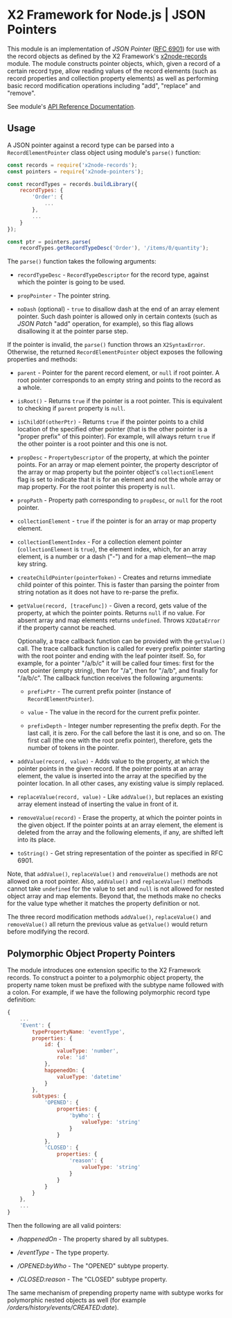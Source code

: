 # X2 Framework for Node.js | JSON Pointers

This module is an implementation of _JSON Pointer_ ([RFC 6901](https://tools.ietf.org/html/rfc6901)) for use with the record objects as defined by the X2 Framework's [x2node-records](https://www.npmjs.com/package/x2node-records) module. The module constructs pointer objects, which, given a record of a certain record type, allow reading values of the record elements (such as record properties and collection property elements) as well as performing basic record modification operations including "add", "replace" and "remove".

See module's [API Reference Documentation](https://boylesoftware.github.io/x2node-api-reference/module-x2node-pointers.html).

## Usage

A JSON pointer against a record type can be parsed into a `RecordElementPointer` class object using module's `parse()` function:

```javascript
const records = require('x2node-records');
const pointers = require('x2node-pointers');

const recordTypes = records.buildLibrary({
    recordTypes: {
        'Order': {
            ...
        },
        ...
    }
});

const ptr = pointers.parse(
    recordTypes.getRecordTypeDesc('Order'), '/items/0/quantity');
```

The `parse()` function takes the following arguments:

* `recordTypeDesc` - `RecordTypeDescriptor` for the record type, against which the pointer is going to be used.

* `propPointer` - The pointer string.

* `noDash` (optional) - `true` to disallow dash at the end of an array element pointer. Such dash pointer is allowed only in certain contexts (such as _JSON Patch_ "add" operation, for example), so this flag allows disallowing it at the pointer parse step.

If the pointer is invalid, the `parse()` function throws an `X2SyntaxError`. Otherwise, the returned `RecordElementPointer` object exposes the following properties and methods:

* `parent` - Pointer for the parent record element, or `null` if root pointer. A root pointer corresponds to an empty string and points to the record as a whole.

* `isRoot()` - Returns `true` if the pointer is a root pointer. This is equivalent to checking if `parent` property is `null`.

* `isChildOf(otherPtr)` - Returns `true` if the pointer points to a child location of the specified other pointer (that is the other pointer is a "proper prefix" of this pointer). For example, will always return `true` if the other pointer is a root pointer and this one is not.

* `propDesc` - `PropertyDescriptor` of the property, at which the pointer points. For an array or map element pointer, the property descriptor of the array or map property but the pointer object's `collectionElement` flag is set to indicate that it is for an element and not the whole array or map property. For the root pointer this property is `null`.

* `propPath` - Property path corresponding to `propDesc`, or `null` for the root pointer.

* `collectionElement` - `true` if the pointer is for an array or map property element.

* `collectionElementIndex` - For a collection element pointer (`collectionElement` is `true`), the element index, which, for an array element, is a number or a dash ("-") and for a map element&mdash;the map key string.

* `createChildPointer(pointerToken)` - Creates and returns immediate child pointer of this pointer. This is faster than parsing the pointer from string notation as it does not have to re-parse the prefix.

* `getValue(record, [traceFunc])` - Given a record, gets value of the property, at which the pointer points. Returns `null` if no value. For absent array and map elements returns `undefined`. Throws `X2DataError` if the property cannot be reached.

    Optionally, a trace callback function can be provided with the `getValue()` call. The trace callback function is called for every prefix pointer starting with the root pointer and ending with the leaf pointer itself. So, for example, for a pointer "/a/b/c" it will be called four times: first for the root pointer (empty string), then for "/a", then for "/a/b", and finally for "/a/b/c". The callback function receives the following arguments:

    * `prefixPtr` - The current prefix pointer (instance of `RecordElementPointer`).

    * `value` - The value in the record for the current prefix pointer.

    * `prefixDepth` - Integer number representing the prefix depth. For the last call, it is zero. For the call before the last it is one, and so on. The first call (the one with the root prefix pointer), therefore, gets the number of tokens in the pointer.

* `addValue(record, value)` - Adds value to the property, at which the pointer points in the given record. If the pointer points at an array element, the value is inserted into the array at the specified by the pointer location. In all other cases, any existing value is simply replaced.

* `replaceValue(record, value)` - Like `addValue()`, but replaces an existing array element instead of inserting the value in front of it.

* `removeValue(record)` - Erase the property, at which the pointer points in the given object. If the pointer points at an array element, the element is deleted from the array and the following elements, if any, are shifted left into its place.

* `toString()` - Get string representation of the pointer as specified in RFC 6901.

Note, that `addValue()`, `replaceValue()` and `removeValue()` methods are not allowed on a root pointer. Also, `addValue()` and `replaceValue()` methods cannot take `undefined` for the value to set and `null` is not allowed for nested object array and map elements. Beyond that, the methods make no checks for the value type whether it matches the property definition or not.

The three record modification methods `addValue()`, `replaceValue()` and `removeValue()` all return the previous value as `getValue()` would return before modifying the record.

## Polymorphic Object Property Pointers

The module introduces one extension specific to the X2 Framework records. To construct a pointer to a polymorphic object property, the property name token must be prefixed with the subtype name followed with a colon. For example, if we have the following polymorphic record type definition:

```javascript
{
    ...
    'Event': {
        typePropertyName: 'eventType',
        properties: {
            id: {
                valueType: 'number',
                role: 'id'
            },
            happenedOn: {
                valueType: 'datetime'
            }
        },
        subtypes: {
            'OPENED': {
                properties: {
                    'byWho': {
                        valueType: 'string'
                    }
                }
            },
            'CLOSED': {
                properties: {
                    'reason': {
                        valueType: 'string'
                    }
                }
            }
        }
    },
    ...
}
```

Then the following are all valid pointers:

* _/happenedOn_ - The property shared by all subtypes.

* _/eventType_ - The type property.

* _/OPENED:byWho_ - The "OPENED" subtype property.

* _/CLOSED:reason_ - The "CLOSED" subtype property.

The same mechanism of prepending property name with subtype works for polymorphic nested objects as well (for example _/orders/history/events/CREATED:date_).
